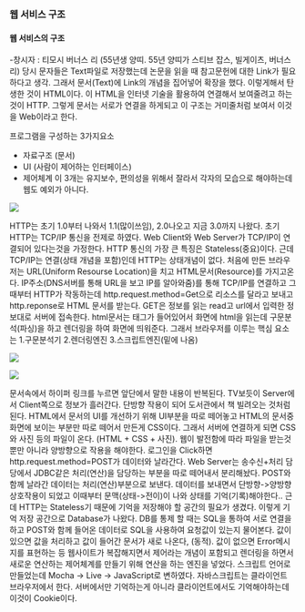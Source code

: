 ### 웹 서비스 구조 
#### 웹 서비스의 구조
-창시자 : 티모시 버너스 리 (55년생 양띠. 55년 양띠가 스티브 잡스, 빌게이츠, 버너스리)
당시 문자들은 Text파일로 저장했는데 논문을 읽을 때 참고문헌에 대한 Link가 필요하다고 생각. 그래서 문서(Text)에 Link의 개념을 집어넣어 확장을 했다. 이렇게해서 탄생한 것이 HTML이다. 이 HTML을 인터넷 기술을 활용하여 연결해서 보여줄려고 하는것이 HTTP. 그렇게 문서는 서로가 연결을 하게되고 이 구조는 거미줄처럼 보여서 이것을 Web이라고 한다.

프로그램을 구성하는 3가지요소
- 자료구조 (문서)
- UI (사람이 제어하는 인터페이스)
- 제어체계
이 3개는 유지보수, 편의성을 위해서 잘라서 각자의 모습으로 해야하는데 웹도 예외가 아니다.


![](https://i.imgur.com/72JxJML.png)

HTTP는 초기 1.0부터 나와서 1.1(많이쓰임), 2.0나오고 지금 3.0까지 나왔다.
초기 HTTP는 TCP/IP 통신을 전제로 하였다. Web Client와 Web Server가 TCP/IP이 연결되어 있다는것을 가정한다. HTTP 통신의 가장 큰 특징은 Stateless(중요)이다. 근데 TCP/IP는 연결(상태 개념을 포함)인데 HTTP는 상태개념이 없다. 처음에 만든 브라우저는 URL(Uniform Resourse Location)을 치고 HTML문서(Resource)를 가지고온다. IP주소(DNS서버를 통해 URL을 보고 IP를 알아와줌)를 통해 TCP/IP를 연결하고 그때부터 HTTP가 작동하는데 http.request.method=Get으로 리소스를 달라고 보내고 http.reponse로 HTML 문서를 받는다. GET은 정보를 읽는 read고 url에서 입력한 정보대로 서버에 접속한다. html문서는 태그가 들어있어서 화면에 html을 읽는데 구문분석(파싱)을 하고 렌더링을 하여 화면에 띄워준다. 그래서 브라우저를 이루는 핵심 요소는 1.구문분석기 2.렌더링엔진 3.스크립트엔진(밑에 나옴)



![](https://i.imgur.com/BTQ7wEf.png)

![](https://i.imgur.com/NDUQegk.png)

문서속에서 하이퍼 링크를 누르면 앞단에서 말한 내용이 반복된다. TV보듯이 Server에서 Client쪽으로 정보가 흘러간다. 단방향 작용이 되어 도서관에서 책 빌려오는 것처럼 된다.
HTML에서 문서의 UI를 개선하기 위해 UI부분을 따로 떼어놓고 HTML의 문서중 화면에 보이는 부분만 따로 떼어서 만든게  CSS이다. 그래서 서버에 연결하게 되면 CSS와 사진 등의 파일이 온다. (HTML + CSS + 사진). 웹이 발전함에 따라 파일을 받는것 뿐만 아니라 양방향으로 작용을 해야한다. 로그인을 Click하면 http.request.method=POST가 데이터와 날라간다. Web Server는 송수신+처리 담당에서 JDBC같은 처리(연산)을 담당하는 부분을 따로 떼어내서 분리해놨다. POST와 함께 날라간 데이터는 처리(연산)부분으로 보낸다. 데이터를 보내면서 단방향->양방향 상호작용이 되었고 이때부터 문맥(상태->전이)이 나와 상태를 기억(기록)해야한다.. 근데 HTTP는 Stateless기 때문에 기억을 저장해야 할 공간의 필요가 생겼다. 이렇게 기억 저장 공간으로 Database가 나왔다. DB를 통제 할 때는 SQL을 통하여 서로 연결을 하고 POST와 함께 들어온 데이터로 SQL을 사용하여 요청값이 있는지 물어본다. 값이 있으면 값을 처리하고 값이 들어간 문서가 새로 나온다, (동적). 값이 없으면 Error메시지를 표현하는 등 웹사이트가 복잡해지면서 제어라는 개념이 포함되고 렌더링을 하면서 새로운 연산하는 제어체계를 만들기 위해 연산을 하는 엔진을 넣었다. 스크립트 언어로 만들었는데 Mocha -> Live -> JavaScript로 변하였다. 자바스크립트는 클라이언트 브라우저에서 한다. 서버에서만 기억하는게 아니라 클라이언트에서도 기억해야하는데 이것이 Cookie이다.
